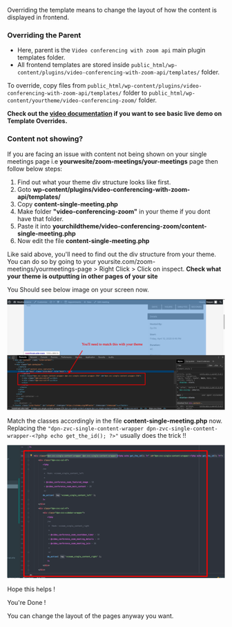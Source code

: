 Overriding the template means to change the layout of how the content is displayed in frontend.

### Overriding the Parent

* Here, parent is the `Video conferencing with zoom api` main plugin templates folder.
* All frontend templates are stored inside `public_html/wp-content/plugins/video-conferencing-with-zoom-api/templates/` folder.

To override, copy files from `public_html/wp-content/plugins/video-conferencing-with-zoom-api/templates/` folder to `public_html/wp-content/yourtheme/video-conferencing-zoom/` folder.

**Check out the <a href="https://youtu.be/5Z2Ii0PnHRQ?t=730" target="_blank">video documentation</a> if you want to see basic live demo on Template Overrides.**

### Content not showing?

If you are facing an issue with content not being shown on your single meetings page i.e **yourwesite/zoom-meetings/your-meetings** page then follow below steps:

1. Find out what your theme div structure looks like first.
2. Goto **wp-content/plugins/video-conferencing-with-zoom-api/templates/**
3. Copy **content-single-meeting.php**
4. Make folder **"video-conferencing-zoom"** in your theme if you dont have that folder.
5. Paste it into **yourchildtheme/video-conferencing-zoom/content-single-meeting.php**
6. Now edit the file **content-single-meeting.php**

Like said above, you'll need to find out the div structure from your theme. You can do so by going to your yoursite.com/zoom-meetings/yourmeetings-page > Right Click > Click on inspect. **Check what your theme is outputting in other pages of your site**

You Should see below image on your screen now.

![Zoom WooCommerce Appointments](img/plugin-template-override-guideline.png)

Match the classes accordingly in the file **content-single-meeting.php** now. Replacing the `"dpn-zvc-single-content-wrapper dpn-zvc-single-content-wrapper-<?php echo get_the_id(); ?>"` usually does the trick !!

![Zoom WooCommerce Appointments](img/plugin-overrride-guide.png)

Hope this helps !

You're Done !

You can change the layout of the pages anyway you want.




